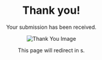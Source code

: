 <div style="text-align:center;">
    <h1>Thank you!</h1>
    <p>Your submission has been received.</p>
    <img src="https://cdcssl.ibsrv.net/ibimg/smb/864x117_80/webmgr/21/2/x/Passaic-Pediatrics_Logo-1.webp?7e56b5ce9515709be776552e5d82fc0f" alt="Thank You Image" style="max-width:100%; height:auto;"> <!-- Insert the image here -->
    <p>This page will redirect in <span id="timer"></span>s.</p>
</div>

<script type="text/javascript">
var count = 5; // The delay in seconds before redirecting.
var redirect = "https://www.passaicpeds.com/forms-and-policies"; // The redirection's landing page.
function countDown() {
if(count >= 0){
document.getElementById("timer").innerHTML = count--;
setTimeout("countDown()", 1000);
}else{
window.location.href = redirect;
}
}
countDown();
</script>
